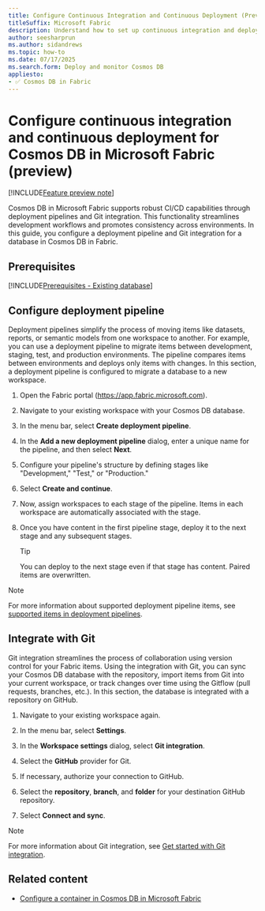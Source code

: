 ```yaml
---
title: Configure Continuous Integration and Continuous Deployment (Preview)
titleSuffix: Microsoft Fabric
description: Understand how to set up continuous integration and deployment for Cosmos DB databases in Microsoft Fabric during the preview phase.
author: seesharprun
ms.author: sidandrews
ms.topic: how-to
ms.date: 07/17/2025
ms.search.form: Deploy and monitor Cosmos DB
appliesto:
- ✅ Cosmos DB in Fabric
---
```


# Configure continuous integration and continuous deployment for Cosmos DB in Microsoft Fabric (preview)

[!INCLUDE[Feature preview note](../../includes/feature-preview-note.md)]

Cosmos DB in Microsoft Fabric supports robust CI/CD capabilities through deployment pipelines and Git integration. This functionality streamlines development workflows and promotes consistency across environments. In this guide, you configure a deployment pipeline and Git integration for a database in Cosmos DB in Fabric.

## Prerequisites

[!INCLUDE[Prerequisites - Existing database](includes/prerequisite-existing-database.md)]

## Configure deployment pipeline

Deployment pipelines simplify the process of moving items like datasets, reports, or semantic models from one workspace to another. For example, you can use a deployment pipeline to migrate items between development, staging, test, and production environments. The pipeline compares items between environments and deploys only items with changes. In this section, a deployment pipeline is configured to migrate a database to a new workspace.

1. Open the Fabric portal (<https://app.fabric.microsoft.com>).

1. Navigate to your existing workspace with your Cosmos DB database.

1. In the menu bar, select **Create deployment pipeline**.

1. In the **Add a new deployment pipeline** dialog, enter a unique name for the pipeline, and then select **Next**.

1. Configure your pipeline's structure by defining stages like "Development," "Test," or "Production."

1. Select **Create and continue**.

1. Now, assign workspaces to each stage of the pipeline. Items in each workspace are automatically associated with the stage.

1. Once you have content in the first pipeline stage, deploy it to the next stage and any subsequent stages.

    > [!TIP]
    > You can deploy to the next stage even if that stage has content. Paired items are overwritten.

> [!NOTE]
> For more information about supported deployment pipeline items, see [supported items in deployment pipelines](../../cicd/deployment-pipelines/intro-to-deployment-pipelines.md#supported-items).

## Integrate with Git

Git integration streamlines the process of collaboration using version control for your Fabric items. Using the integration with Git, you can sync your Cosmos DB database with the repository, import items from Git into your current workspace, or track changes over time using the Gitflow (pull requests, branches, etc.). In this section, the database is integrated with a repository on GitHub.

1. Navigate to your existing workspace again.

1. In the menu bar, select **Settings**.

1. In the **Workspace settings** dialog, select **Git integration**.

1. Select the **GitHub** provider for Git.

1. If necessary, authorize your connection to GitHub.

1. Select the **repository**, **branch**, and **folder** for your destination GitHub repository.

1. Select **Connect and sync**.

> [!NOTE]
> For more information about Git integration, see [Get started with Git integration](../../cicd/git-integration/git-get-started.md).

## Related content

- [Configure a container in Cosmos DB in Microsoft Fabric](how-to-configure-container.md)
